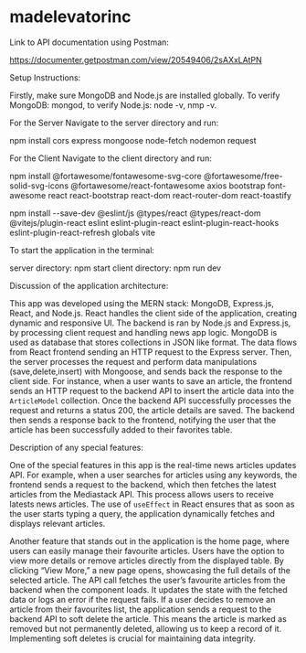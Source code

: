 # madelevatorinc

Link to API documentation using Postman:

https://documenter.getpostman.com/view/20549406/2sAXxLAtPN

Setup Instructions:

Firstly, make sure MongoDB and Node.js are installed globally.
To verify MongoDB: mongod, to verify Node.js: node -v, nmp -v.

For the Server
Navigate to the server directory and run:

npm install cors express mongoose node-fetch nodemon request

For the Client
Navigate to the client directory and run:

npm install @fortawesome/fontawesome-svg-core @fortawesome/free-solid-svg-icons @fortawesome/react-fontawesome axios bootstrap font-awesome react react-bootstrap react-dom react-router-dom react-toastify

npm install --save-dev @eslint/js @types/react @types/react-dom @vitejs/plugin-react eslint eslint-plugin-react eslint-plugin-react-hooks eslint-plugin-react-refresh globals vite

To start the application in the terminal:

server directory: npm start
client directory: npm run dev

Discussion of the application architecture:

This app was developed using the MERN stack: MongoDB, Express.js, React, and Node.js. React handles the client side of the application,
creating dynamic and responsive UI. The backend is ran by Node.js and Express.js, by processing client request and handling news app logic.
MongoDB is used as database that stores collections in JSON like format. The data flows from React frontend sending an HTTP request to the
Express server. Then, the server processes the request and perform data manipulations (save,delete,insert) with Mongoose, and sends back the response to the client side. For instance, when a user wants to save an article, the frontend sends an HTTP request to the backend API to insert the article data into the `ArticleModel` collection. Once the backend API successfully processes the request and returns a status 200, the article details are saved. The backend then sends a response back to the frontend, notifying the user that the article has been successfully added to their favorites table.

Description of any special features:

One of the special features in this app is the real-time news articles updates API. For example, when a user searches for articles using any keywords, the frontend sends a request to the backend, which then fetches the latest articles from the Mediastack API. This process allows users to receive latests news articles. The use of `useEffect` in React ensures that as soon as the user starts typing a query, the application dynamically fetches and displays relevant articles.

Another feature that stands out in the application is the home page, where users can easily manage their favourite articles. Users have the option to view more details or remove articles directly from the displayed table. By clicking “View More,” a new page opens, showcasing the full details of the selected article. The API call fetches the user’s favourite articles from the backend when the component loads. It updates the state with the fetched data or logs an error if the request fails. If a user decides to remove an article from their favourites list, the application sends a request to the backend API to soft delete the article. This means the article is marked as removed but not permanently deleted, allowing us to keep a record of it. Implementing soft deletes is crucial for maintaining data integrity.